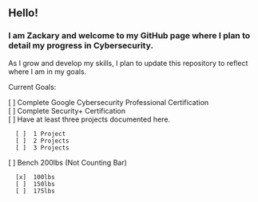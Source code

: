 ## Hello!



### I am Zackary and welcome to my GitHub page where I plan to detail my progress in Cybersecurity.
As I grow and develop my skills, I plan to update this repository to reflect where I am in my goals.

Current Goals:

[ ]  Complete Google Cybersecurity Professional Certification <br>
[ ]  Complete Security+ Certification<br>
[ ]  Have at least three projects documented here.  

      [ ]  1 Project
      [ ]  2 Projects
      [ ]  3 Projects 
[ ]  Bench 200lbs (Not Counting Bar)  

      [x]  100lbs
      [ ]  150lbs
      [ ]  175lbs


<!--
**ZacksPage/ZacksPage** is a ✨ _special_ ✨ repository because its `README.md` (this file) appears on your GitHub profile.

Here are some ideas to get you started:

- 🔭 I’m currently working on ...
- 🌱 I’m currently learning ...
- 👯 I’m looking to collaborate on ...
- 🤔 I’m looking for help with ...
- 💬 Ask me about ...
- 📫 How to reach me: ...
- 😄 Pronouns: ...
- ⚡ Fun fact: ...
-->
